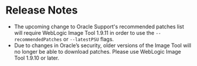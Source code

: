 # Release Notes

* The upcoming change to Oracle Support's recommended patches list will require
WebLogic Image Tool 1.9.11 in order to use the `--recommendedPatches` or `--latestPSU` flags.
* Due to changes in Oracle’s security, older versions of the Image Tool will no longer be able to download patches.
Please use WebLogic Image Tool 1.9.10 or later.
